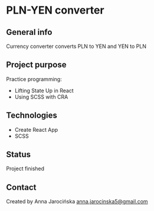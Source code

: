 
# PLN-YEN converter

## General info
Currency converter converts PLN to YEN and YEN to PLN

## Project purpose
Practice programming:
- Lifting State Up in React
- Using SCSS with CRA 

## Technologies
   - Create React App
   - SCSS

## Status
Project finished

## Contact
Created by Anna Jarocińska anna.jarocinska5@gmail.com
